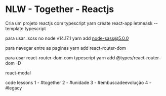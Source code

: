 # NLW - Together - Reactjs

Cria um projeto reactjs com typescript
yarn create react-app letmeask --template typescript

para usar .scss no node v14.17.1
yarn add node-sass@5.0.0

para navegar entre as paginas
yarn add react-router-dom

para usar react-router-dom com typescript
yarn add @types/react-router-dom -D


react-modal 

code lessons
1 - #together
2 - #unidade
3 - #embuscadeevolução
4 - #legacy

